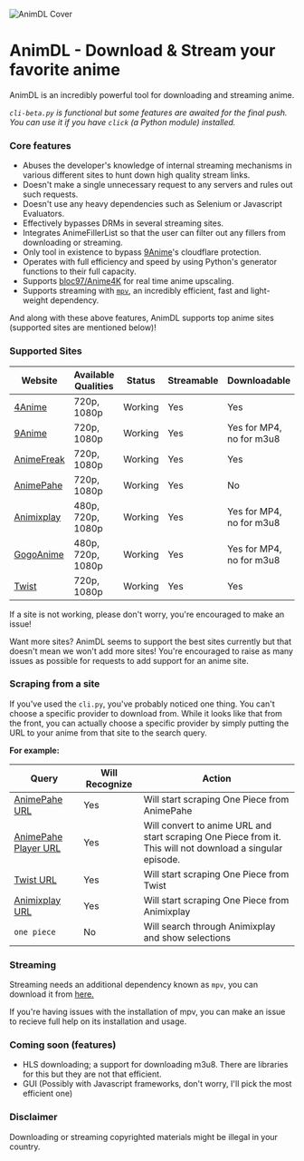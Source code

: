 
![AnimDL Cover](https://raw.githubusercontent.com/justfoolingaround/animdl/master/assets/cover.png)

# AnimDL - Download & Stream your favorite anime

AnimDL is an incredibly powerful tool for downloading and streaming anime.

*`cli-beta.py` is functional but some features are awaited for the final push. You can use it if you have `click` (a Python module) installed.*

### Core features

- Abuses the developer's knowledge of internal streaming mechanisms in various different sites to hunt down high quality stream links.
- Doesn't make a single unnecessary request to any servers and rules out such requests.
- Doesn't use any heavy dependencies such as Selenium or Javascript Evaluators.
- Effectively bypasses DRMs in several streaming sites.
- Integrates AnimeFillerList so that the user can filter out any fillers from downloading or streaming.
- Only tool in existence to bypass [9Anime](https://9anime.to)'s cloudflare protection.
- Operates with full efficiency and speed by using Python's generator functions to their full capacity.
- Supports [bloc97/Anime4K](https://github.com/bloc97/Anime4K/) for real time anime upscaling.
- Supports streaming with [`mpv`](https://github.com/mpv-player/mpv/), an incredibly efficient, fast and light-weight dependency.

And along with these above features, AnimDL supports top anime sites (supported sites are mentioned below)!

### Supported Sites

| Website | Available Qualities | Status | Streamable | Downloadable |
| ------- | ------------------- | ------ | --------- | ------------ |
| [4Anime](https://4anime.to/) | 720p, 1080p | Working | Yes | Yes |
| [9Anime](https://9anime.to/) | 720p, 1080p | Working | Yes | Yes for MP4, no for m3u8 |
| [AnimeFreak](https://www.animefreak.tv/) | 720p, 1080p | Working | Yes | Yes |
| [AnimePahe](https://www.animepahe.com/) | 720p, 1080p | Working | Yes | No |
| [Animixplay](https://www.animixplay.to/) | 480p, 720p, 1080p | Working | Yes | Yes for MP4, no for m3u8 |
| [GogoAnime](https://www1.gogoanime.ai/) | 480p, 720p, 1080p | Working | Yes | Yes for MP4, no for m3u8 |
| [Twist](https://www.twist.moe/) | 720p, 1080p | Working | Yes | Yes |

If a site is not working, please don't worry, you're encouraged to make an issue! 

Want more sites? AnimDL seems to support the best sites currently but that doesn't mean we won't add more sites! You're encouraged to raise as many issues as possible for requests to add support for an anime site.

### Scraping from a site

If you've used the `cli.py`, you've probably noticed one thing. You can't choose a specific provider to download from. While it looks 
like that from the front, you can actually choose a specific provider by simply putting the URL to your anime from that site to the 
search query.

**For example:**

| Query | Will Recognize | Action |
| ----- | -------------- | ------ |
| [AnimePahe URL](https://animepahe.com/anime/b0c3ed18-0721-df22-574b-63dc56a57f68) | Yes | Will start scraping One Piece from AnimePahe |
| [AnimePahe Player URL](https://animepahe.com/play/b0c3ed18-0721-df22-574b-63dc56a57f68/321b254b5d2f1349dc49b6db4f43ff028591e51c1b3ce7f51f23e1c2d0606961) | Yes | Will convert to anime URL and start scraping One Piece from it. This will not download a singular episode. |
| [Twist URL](https://twist.moe/a/one-piece) | Yes | Will start scraping One Piece from Twist |
| [Animixplay URL](https://animixplay.to/v1/one-piece) | Yes | Will start scraping One Piece from Animixplay |
| `one piece` | No | Will search through Animixplay and show selections |

### Streaming

Streaming needs an additional dependency known as `mpv`, you can download it from [here.](https://github.com/mpv-player/mpv/releases/)

If you're having issues with the installation of mpv, you can make an issue to recieve full help on its installation and usage.

### Coming soon (features)

- HLS downloading; a support for downloading m3u8. There are libraries for this but they are not that efficient.
- GUI (Possibly with Javascript frameworks, don't worry, I'll pick the most efficient one)

### Disclaimer

Downloading or streaming copyrighted materials might be illegal in your country.